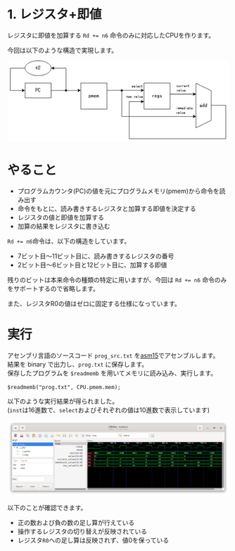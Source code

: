 1\. レジスタ+即値
=======

レジスタに即値を加算する `Rd += n6` 命令のみに対応したCPUを作ります。

今回は以下のような構造で実現します。

![CPUの構造](images/cpu01.drawio.png)

# やること

* プログラムカウンタ(PC)の値を元にプログラムメモリ(pmem)から命令を読み出す
* 命令をもとに、読み書きするレジスタと加算する即値を決定する
* レジスタの値と即値を加算する
* 加算の結果をレジスタに書き込む

`Rd += n6`命令は、以下の構造をしています。

* 7ビット目～11ビット目に、読み書きするレジスタの番号
* 2ビット目～6ビット目と12ビット目に、加算する即値

残りのビットは本来命令の種類の特定に用いますが、今回は `Rd += n6` 命令のみをサポートするので省略します。

また、レジスタR0の値はゼロに固定する仕様になっています。

# 実行

アセンブリ言語のソースコード `prog_src.txt` を[asm15](https://mikecat.github.io/asm15/)でアセンブルします。  
結果を binary で出力し、`prog.txt` に保存します。  
保存したプログラムを `$readmemb` を用いてメモリに読み込み、実行します。

```
$readmemb("prog.txt", CPU.pmem.mem);
```

以下のような実行結果が得られました。  
(`inst`は16進数で、`select`およびそれぞれの値は10進数で表示しています)

![実行結果](images/result.png)

以下のことが確認できます。

* 正の数および負の数の足し算が行えている
* 操作するレジスタの切り替えが反映されている
* レジスタ`R0`への足し算は反映されず、値0を保っている
